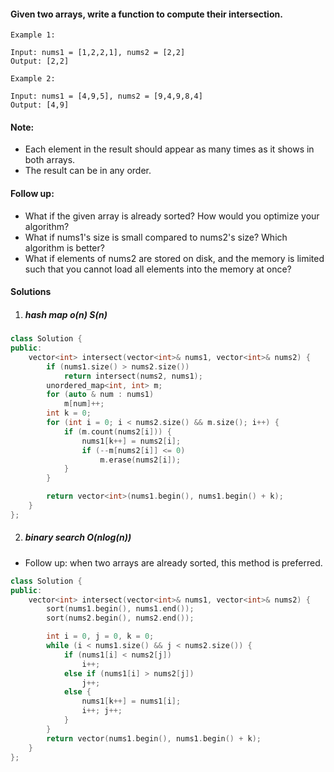 #### Given two arrays, write a function to compute their intersection.

```
Example 1:

Input: nums1 = [1,2,2,1], nums2 = [2,2]
Output: [2,2]

Example 2:

Input: nums1 = [4,9,5], nums2 = [9,4,9,8,4]
Output: [4,9]
```

#### Note:

-    Each element in the result should appear as many times as it shows in both arrays.
-    The result can be in any order.

#### Follow up:

-    What if the given array is already sorted? How would you optimize your algorithm?
-    What if nums1's size is small compared to nums2's size? Which algorithm is better?
-    What if elements of nums2 are stored on disk, and the memory is limited such that you cannot load all elements into the memory at once?

#### Solutions

1. ##### hash map o(n) S(n)

```c++
class Solution {
public:
    vector<int> intersect(vector<int>& nums1, vector<int>& nums2) {
        if (nums1.size() > nums2.size())
            return intersect(nums2, nums1);
        unordered_map<int, int> m;
        for (auto & num : nums1)
            m[num]++;
        int k = 0;
        for (int i = 0; i < nums2.size() && m.size(); i++) {
            if (m.count(nums2[i])) {
                nums1[k++] = nums2[i];
                if (--m[nums2[i]] <= 0)
                    m.erase(nums2[i]);
            }
        }

        return vector<int>(nums1.begin(), nums1.begin() + k);
    }
};
```

2. ##### binary search O(nlog(n))

- Follow up: when two arrays are already sorted, this method is preferred.

```c++
class Solution {
public:
    vector<int> intersect(vector<int>& nums1, vector<int>& nums2) {
        sort(nums1.begin(), nums1.end());
        sort(nums2.begin(), nums2.end());

        int i = 0, j = 0, k = 0;
        while (i < nums1.size() && j < nums2.size()) {
            if (nums1[i] < nums2[j])
                i++;
            else if (nums1[i] > nums2[j])
                j++;
            else {
                nums1[k++] = nums1[i];
                i++; j++;
            }
        }
        return vector(nums1.begin(), nums1.begin() + k);
    }
};
```